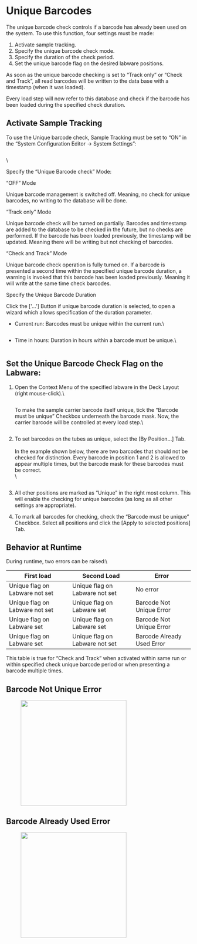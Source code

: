 # Unique Barcodes

The unique barcode check controls if a barcode has already been used on the system. To use this function, four settings must be made:

1. Activate sample tracking.
2. Specify the unique barcode check mode.
3. Specify the duration of the check period.
4. Set the unique barcode flag on the desired labware positions.

As soon as the unique barcode checking is set to “Track only” or “Check and Track”, all read barcodes will be written to the data base with a timestamp (when it was loaded).

Every load step will now refer to this database and check if the barcode has been loaded during the specified check duration.



## Activate Sample Tracking

To use the Unique barcode check, Sample Tracking must be set to “ON” in the “System Configuration Editor -> System Settings”:

<figure><img src="../../.gitbook/assets/image (28) (1).png" alt=""><figcaption></figcaption></figure>

\


Specify the “Unique Barcode check” Mode:

“OFF” Mode

Unique barcode management is switched off. Meaning, no check for unique barcodes, no writing to the database will be done.

“Track only” Mode

Unique barcode check will be turned on partially. Barcodes and timestamp are added to the database to be checked in the future, but no checks are performed. If the barcode has been loaded previously, the timestamp will be updated. Meaning there will be writing but not checking of barcodes.

“Check and Track” Mode

Unique barcode check operation is fully turned on. If a barcode is presented a second time within the specified unique barcode duration, a warning is invoked that this barcode has been loaded previously. Meaning it will write at the same time check barcodes.

Specify the Unique Barcode Duration

Click the \['...'] Button if unique barcode duration is selected, to open a wizard which allows specification of the duration parameter.

*   Current run: Barcodes must be unique within the current run.\


    <figure><img src="../../.gitbook/assets/image (29) (1).png" alt=""><figcaption></figcaption></figure>
*   Time in hours: Duration in hours within a barcode must be unique.\


    <figure><img src="../../.gitbook/assets/image (30) (1).png" alt=""><figcaption></figcaption></figure>

## Set the Unique Barcode Check Flag on the Labware:

1.  Open the Context Menu of the specified labware in the Deck Layout (right mouse-click).\


    <figure><img src="../../.gitbook/assets/image (31) (1).png" alt=""><figcaption></figcaption></figure>

    To make the sample carrier barcode itself unique, tick the “Barcode must be unique” Checkbox underneath the barcode mask. Now, the carrier barcode will be controlled at every load step.\


    <figure><img src="../../.gitbook/assets/image (32) (1).png" alt=""><figcaption></figcaption></figure>
2.  To set barcodes on the tubes as unique, select the \[By Position…] Tab.\
    \
    In the example shown below, there are two barcodes that should not be checked for distinction. Every barcode in position 1 and 2 is allowed to appear multiple times, but the barcode mask for these barcodes must be correct.\
    \


    <figure><img src="../../.gitbook/assets/image (33) (1).png" alt=""><figcaption></figcaption></figure>
3. All other positions are marked as “Unique” in the right most column. This will enable the checking for unique barcodes (as long as all other settings are appropriate).
4. To mark all barcodes for checking, check the “Barcode must be unique” Checkbox. Select all positions and click the \[Apply to selected positions] Tab.

## Behavior at Runtime

During runtime, two errors can be raised:\


| First load                     | Second Load                    | Error                      |
| ------------------------------ | ------------------------------ | -------------------------- |
| Unique flag on Labware not set | Unique flag on Labware not set | No error                   |
| Unique flag on Labware not set | Unique flag on Labware set     | Barcode Not Unique Error   |
| Unique flag on Labware set     | Unique flag on Labware set     | Barcode Not Unique Error   |
| Unique flag on Labware set     | Unique flag on Labware not set | Barcode Already Used Error |

This table is true for “Check and Track” when activated within same run or within specified check unique barcode period or when presenting a barcode multiple times.

## Barcode Not Unique Error

<figure><img src="../../.gitbook/assets/image (34) (1).png" alt="" width="288"><figcaption></figcaption></figure>

## Barcode Already Used Error

<figure><img src="../../.gitbook/assets/image (35) (1).png" alt="" width="288"><figcaption></figcaption></figure>
